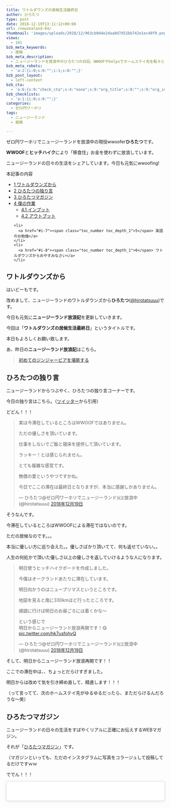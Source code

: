 ```yaml
---
title: ワトルダウンズの居候生活最終日
author: ひろたつ
type: post
date: 2018-12-19T13:11:12+00:00
url: /newzealand-64/
thumbnail: 'images/uploads/2018/12/963cb0d4e2daa0d7d51bb742e1ec48f0.png?fit=304%2C171&ssl=1'
views:
  - 191
bzb_meta_keywords:
  - 居候
bzb_meta_description:
  - ニュージーランドを放浪中のひろたつの日記。WWOOFやhelpxでホームステイ先を転々とし、ヒッチハイクで移動する。今日も元気にwwoofing！
bzb_meta_robots:
  - 'a:2:{i:0;s:0:"";i:1;s:0:"";}'
bzb_post_layout:
  - left-content
bzb_cta:
  - 'a:6:{s:9:"check_cta";s:4:"none";s:9:"org_title";s:0:"";s:9:"org_image";s:0:"";s:11:"org_content";s:0:"";s:15:"org_button_text";s:0:"";s:14:"org_button_url";s:0:"";}'
bzb_checklists:
  - 'a:1:{i:0;s:0:"";}'
categories:
  - ゼロ円ワーホリ
tags:
  - ニュージーランド
  - 居候

---
```

ゼロ円ワーホリでニュージーランドを放浪中の現役wwoofer**ひろたつ**です。
  
**WWOOF**と**ヒッチハイク**により「移食住」お金を使わずに放浪しています。
  
ニュージーランドの日々の生活をシェアしています。今日も元気にwwoofing!

<!--more-->

<div id="toc_container" class="toc_transparent no_bullets">
  <p class="toc_title">
    本記事の内容
  </p>
  
  <ul class="toc_list">
    <li>
      <a href="#i"><span class="toc_number toc_depth_1">1</span> ワトルダウンズから</a>
    </li>
    <li>
      <a href="#i-2"><span class="toc_number toc_depth_1">2</span> ひろたつの独り言</a>
    </li>
    <li>
      <a href="#i-3"><span class="toc_number toc_depth_1">3</span> ひろたつマガジン</a>
    </li>
    <li>
      <a href="#i-4"><span class="toc_number toc_depth_1">4</span> 僕の作業</a><ul>
        <li>
          <a href="#i-5"><span class="toc_number toc_depth_2">4.1</span> インプット</a>
        </li>
        <li>
          <a href="#i-6"><span class="toc_number toc_depth_2">4.2</span> アウトプット</a>
        </li>
      </ul>
    </li>
    
    <li>
      <a href="#i-7"><span class="toc_number toc_depth_1">5</span> 英語のお勉強</a>
    </li>
    <li>
      <a href="#i-8"><span class="toc_number toc_depth_1">6</span> ワトルダウンズからおやすみなさい</a>
    </li>
  </ul>
</div>

## <span id="i">ワトルダウンズから</span>

はいどーもです。
  
改めまして、ニュージーランドのワトルダウンズから**ひろたつ**</a>(<a href="https://twitter.com/hirotatsuuu" rel="noopener" target="_blank">@hirotatsuuu</a>)です。
  
今日も元気に**ニュージーランド放浪記**を更新していきます。

今回は「**ワトルダウンズの居候生活最終日**」というタイトルです。

本日もよろしくお願い致します。

あ、昨日の**ニュージーランド放浪記**はこちら。

<blockquote class="wp-embedded-content" data-secret="t5juBs9FkH">
  <p>
    <a href="https://hirotatsu.me/newzealand-63/">初めてのジンジャービアを堪能する</a>
  </p>
</blockquote>

<iframe class="wp-embedded-content" sandbox="allow-scripts" security="restricted" style="position: absolute; clip: rect(1px, 1px, 1px, 1px);" src="https://hirotatsu.me/newzealand-63/embed/#?secret=t5juBs9FkH" data-secret="t5juBs9FkH" width="500" height="282" title="&#8220;初めてのジンジャービアを堪能する&#8221; &#8212; 世界のひろたつから" frameborder="0" marginwidth="0" marginheight="0" scrolling="no"></iframe>

## <span id="i-2">ひろたつの独り言</span>

ニュージーランドからつぶやく、ひろたつの独り言コーナーです。

今日の独り言はこちら。（<a href="https://twitter.com/hirotatsuuu" rel="noopener" target="_blank">ツイッター</a>から引用）

どどん！！！

<blockquote class="twitter-tweet" data-lang="ja">
  <p lang="ja" dir="ltr">
    実は今滞在しているところはWWOOFではありません。
  </p>
  
  <p>
    ただの優しさを頂いています。
  </p>
  
  <p>
    仕事をしないでご飯と寝床を提供して頂いています。
  </p>
  
  <p>
    ラッキー！とは感じられません。
  </p>
  
  <p>
    とても複雑な感覚です。
  </p>
  
  <p>
    無償の愛というやつですかね。
  </p>
  
  <p>
    今日でここの滞在は最終日となりますが、本当に感謝しかありません。
  </p>
  
  <p>
    &mdash; ひろたつ@ゼロ円ワーホリでニュージーランド🇳🇿放浪中 (@hirotatsuuu) <a href="https://twitter.com/hirotatsuuu/status/1075355753546825728?ref_src=twsrc%5Etfw">2018年12月19日</a>
  </p>
</blockquote>



そうなんです。
  
今滞在しているところはWWOOFによる滞在ではないのです。
  
ただの居候なのです。。。
  
本当に優しい方に巡り会えた。。優しさばかり頂いてて、何も返せていない。。
  
人生の何処かで頂いた優しさ以上の優しさを返していけるような人になります。

<blockquote class="twitter-tweet" data-lang="ja">
  <p lang="ja" dir="ltr">
    明日使うヒッチハイクボードを作成しました。
  </p>
  
  <p>
    今僕はオークランドあたりに滞在しています。
  </p>
  
  <p>
    明日向かうのはニュープリマスというところです。
  </p>
  
  <p>
    地図を見ると南に330kmほど行ったところです。
  </p>
  
  <p>
    順調に行けば明日のお昼ごろには着くかな〜
  </p>
  
  <p>
    という感じで<br />明日からニュージーランド放浪再開です！😋 <a href="https://t.co/hk7usfohvQ">pic.twitter.com/hk7usfohvQ</a>
  </p>
  
  <p>
    &mdash; ひろたつ@ゼロ円ワーホリでニュージーランド🇳🇿放浪中 (@hirotatsuuu) <a href="https://twitter.com/hirotatsuuu/status/1075368863800258561?ref_src=twsrc%5Etfw">2018年12月19日</a>
  </p>
</blockquote>



そして、明日からニュージーランド放浪再開です！！
  
ここでの滞在中は、、ちょっとだらけすぎました。
  
明日からは改めて気を引き締め直して、精進します！！！
  
（って言ってて、次のホームステイ先がゆるゆるだったら、まただらけるんだろうな〜笑）

## <span id="i-3">ひろたつマガジン</span>

ニュージーランドの日々の生活をすばやくリアルに正確にお伝えするWEBマガジン。
  
それが「<a href="https://www.instagram.com/hirotatsu_mag" rel="noopener" target="_blank">ひろたつマガジン</a>」です。
  
（マガジンといっても、ただのインスタグラムに写真をコラージュして投稿してるだけですｗｗ

ででん！！！

<blockquote class="instagram-media" data-instgrm-permalink="https://www.instagram.com/p/BrkQjUbnXzA/?utm_source=ig_embed&utm_medium=loading" data-instgrm-version="12" style=" background:#FFF; border:0; border-radius:3px; box-shadow:0 0 1px 0 rgba(0,0,0,0.5),0 1px 10px 0 rgba(0,0,0,0.15); margin: 1px; max-width:540px; min-width:326px; padding:0; width:99.375%; width:-webkit-calc(100% - 2px); width:calc(100% - 2px);">
  <div style="padding:16px;">
    <a href="https://www.instagram.com/p/BrkQjUbnXzA/?utm_source=ig_embed&utm_medium=loading" style=" background:#FFFFFF; line-height:0; padding:0 0; text-align:center; text-decoration:none; width:100%;" target="_blank"> </p> 
    
    <div style=" display: flex; flex-direction: row; align-items: center;">
      <div style="background-color: #F4F4F4; border-radius: 50%; flex-grow: 0; height: 40px; margin-right: 14px; width: 40px;">
      </div>
      
      <div style="display: flex; flex-direction: column; flex-grow: 1; justify-content: center;">
        <div style=" background-color: #F4F4F4; border-radius: 4px; flex-grow: 0; height: 14px; margin-bottom: 6px; width: 100px;">
        </div>
        
        <div style=" background-color: #F4F4F4; border-radius: 4px; flex-grow: 0; height: 14px; width: 60px;">
        </div>
      </div>
    </div>
    
    <div style="padding: 19% 0;">
    </div>
    
    <div style="display:block; height:50px; margin:0 auto 12px; width:50px;">
      <svg width="50px" height="50px" viewBox="0 0 60 60" version="1.1" xmlns="https://www.w3.org/2000/svg" xmlns:xlink="https://www.w3.org/1999/xlink"><g stroke="none" stroke-width="1" fill="none" fill-rule="evenodd"><g transform="translate(-511.000000, -20.000000)" fill="#000000"><g><path d="M556.869,30.41 C554.814,30.41 553.148,32.076 553.148,34.131 C553.148,36.186 554.814,37.852 556.869,37.852 C558.924,37.852 560.59,36.186 560.59,34.131 C560.59,32.076 558.924,30.41 556.869,30.41 M541,60.657 C535.114,60.657 530.342,55.887 530.342,50 C530.342,44.114 535.114,39.342 541,39.342 C546.887,39.342 551.658,44.114 551.658,50 C551.658,55.887 546.887,60.657 541,60.657 M541,33.886 C532.1,33.886 524.886,41.1 524.886,50 C524.886,58.899 532.1,66.113 541,66.113 C549.9,66.113 557.115,58.899 557.115,50 C557.115,41.1 549.9,33.886 541,33.886 M565.378,62.101 C565.244,65.022 564.756,66.606 564.346,67.663 C563.803,69.06 563.154,70.057 562.106,71.106 C561.058,72.155 560.06,72.803 558.662,73.347 C557.607,73.757 556.021,74.244 553.102,74.378 C549.944,74.521 548.997,74.552 541,74.552 C533.003,74.552 532.056,74.521 528.898,74.378 C525.979,74.244 524.393,73.757 523.338,73.347 C521.94,72.803 520.942,72.155 519.894,71.106 C518.846,70.057 518.197,69.06 517.654,67.663 C517.244,66.606 516.755,65.022 516.623,62.101 C516.479,58.943 516.448,57.996 516.448,50 C516.448,42.003 516.479,41.056 516.623,37.899 C516.755,34.978 517.244,33.391 517.654,32.338 C518.197,30.938 518.846,29.942 519.894,28.894 C520.942,27.846 521.94,27.196 523.338,26.654 C524.393,26.244 525.979,25.756 528.898,25.623 C532.057,25.479 533.004,25.448 541,25.448 C548.997,25.448 549.943,25.479 553.102,25.623 C556.021,25.756 557.607,26.244 558.662,26.654 C560.06,27.196 561.058,27.846 562.106,28.894 C563.154,29.942 563.803,30.938 564.346,32.338 C564.756,33.391 565.244,34.978 565.378,37.899 C565.522,41.056 565.552,42.003 565.552,50 C565.552,57.996 565.522,58.943 565.378,62.101 M570.82,37.631 C570.674,34.438 570.167,32.258 569.425,30.349 C568.659,28.377 567.633,26.702 565.965,25.035 C564.297,23.368 562.623,22.342 560.652,21.575 C558.743,20.834 556.562,20.326 553.369,20.18 C550.169,20.033 549.148,20 541,20 C532.853,20 531.831,20.033 528.631,20.18 C525.438,20.326 523.257,20.834 521.349,21.575 C519.376,22.342 517.703,23.368 516.035,25.035 C514.368,26.702 513.342,28.377 512.574,30.349 C511.834,32.258 511.326,34.438 511.181,37.631 C511.035,40.831 511,41.851 511,50 C511,58.147 511.035,59.17 511.181,62.369 C511.326,65.562 511.834,67.743 512.574,69.651 C513.342,71.625 514.368,73.296 516.035,74.965 C517.703,76.634 519.376,77.658 521.349,78.425 C523.257,79.167 525.438,79.673 528.631,79.82 C531.831,79.965 532.853,80.001 541,80.001 C549.148,80.001 550.169,79.965 553.369,79.82 C556.562,79.673 558.743,79.167 560.652,78.425 C562.623,77.658 564.297,76.634 565.965,74.965 C567.633,73.296 568.659,71.625 569.425,69.651 C570.167,67.743 570.674,65.562 570.82,62.369 C570.966,59.17 571,58.147 571,50 C571,41.851 570.966,40.831 570.82,37.631"></path></g></g></g></svg>
    </div>
    
    <div style="padding-top: 8px;">
      <div style=" color:#3897f0; font-family:Arial,sans-serif; font-size:14px; font-style:normal; font-weight:550; line-height:18px;">
        View this post on Instagram
      </div>
    </div>
    
    <div style="padding: 12.5% 0;">
    </div>
    
    <div style="display: flex; flex-direction: row; margin-bottom: 14px; align-items: center;">
      <div>
        <div style="background-color: #F4F4F4; border-radius: 50%; height: 12.5px; width: 12.5px; transform: translateX(0px) translateY(7px);">
        </div>
        
        <div style="background-color: #F4F4F4; height: 12.5px; transform: rotate(-45deg) translateX(3px) translateY(1px); width: 12.5px; flex-grow: 0; margin-right: 14px; margin-left: 2px;">
        </div>
        
        <div style="background-color: #F4F4F4; border-radius: 50%; height: 12.5px; width: 12.5px; transform: translateX(9px) translateY(-18px);">
        </div>
      </div>
      
      <div style="margin-left: 8px;">
        <div style=" background-color: #F4F4F4; border-radius: 50%; flex-grow: 0; height: 20px; width: 20px;">
        </div>
        
        <div style=" width: 0; height: 0; border-top: 2px solid transparent; border-left: 6px solid #f4f4f4; border-bottom: 2px solid transparent; transform: translateX(16px) translateY(-4px) rotate(30deg)">
        </div>
      </div>
      
      <div style="margin-left: auto;">
        <div style=" width: 0px; border-top: 8px solid #F4F4F4; border-right: 8px solid transparent; transform: translateY(16px);">
        </div>
        
        <div style=" background-color: #F4F4F4; flex-grow: 0; height: 12px; width: 16px; transform: translateY(-4px);">
        </div>
        
        <div style=" width: 0; height: 0; border-top: 8px solid #F4F4F4; border-left: 8px solid transparent; transform: translateY(-4px) translateX(8px);">
        </div>
      </div>
    </div>
    
    <div style="display: flex; flex-direction: column; flex-grow: 1; justify-content: center; margin-bottom: 24px;">
      <div style=" background-color: #F4F4F4; border-radius: 4px; flex-grow: 0; height: 14px; margin-bottom: 6px; width: 224px;">
      </div>
      
      <div style=" background-color: #F4F4F4; border-radius: 4px; flex-grow: 0; height: 14px; width: 144px;">
      </div>
    </div>
    
    <p>
      </a>
    </p>
    
    <p style=" color:#c9c8cd; font-family:Arial,sans-serif; font-size:14px; line-height:17px; margin-bottom:0; margin-top:8px; overflow:hidden; padding:8px 0 7px; text-align:center; text-overflow:ellipsis; white-space:nowrap;">
      <a href="https://www.instagram.com/p/BrkQjUbnXzA/?utm_source=ig_embed&utm_medium=loading" style=" color:#c9c8cd; font-family:Arial,sans-serif; font-size:14px; font-style:normal; font-weight:normal; line-height:17px; text-decoration:none;" target="_blank">ひろたつマガジンさん(@hirotatsu_mag)がシェアした投稿</a> &#8211; <time style=" font-family:Arial,sans-serif; font-size:14px; line-height:17px;" datetime="2018-12-19T11:03:29+00:00">2018年12月月19日午前3時03分PST</time>
    </p></div> </blockquote> 
    
    <p>
    </p>
    
    <p>
      食べ物！！！
    </p>
    
    <p>
      先日までやっていた極貧生活の反動で、、、食べ物に目がありません。ｗｗｗ<br /> 朝も昼も夜もお腹いっぱい頂きました。<br /> 本当にごちそうさまでした。
    </p>
    
    <p>
      そして、
    </p>
    
    <p>
      合間合間に、お菓子やらジュースやらを頂いて、夕飯時にはビールまで頂きました。<br /> もう、感謝のみです。<br /> ありがとうございます。
    </p>
    
    <p>
      フォローお待ちしてます😉<br /> 👉<a href="https://www.instagram.com/hirotatsu_mag" rel="noopener" target="_blank">ひろたつマガジン</a>
    </p>
    
    <p>
      あ、こちらもよければぜひぜひ〜<br /> 👉<a href="https://www.instagram.com/hirotatsuuuu" rel="noopener" target="_blank">世界のひろたつから</a>
    </p>
    
    <h2>
      <span id="i-4">僕の作業</span>
    </h2>
    
    <p>
      本日、僕が行ったインプットやアウトプット、その他諸々をシェアします。<br /> （遊んでばっかりじゃないですよってことを伝えるために、、、
    </p>
    
    <p>
      何かの参考になればと思います。
    </p>
    
    <h3>
      <span id="i-5">インプット</span>
    </h3>
    
    <ul>
      <li>
        <a href="https://r25.jp/article/623699158788460575" rel="noopener" target="_blank">『ドラゴン桜』桜木先生が教えるタイムマネジメント術</a>
      </li>
    </ul>
    
    <p>
      <iframe width="560" height="315" src="https://www.youtube.com/embed/a_uvixq4vQQ" frameborder="0" allow="accelerometer; autoplay; encrypted-media; gyroscope; picture-in-picture" allowfullscreen></iframe>
    </p>
    
    <p>
      この動画は、何かの優秀作品に選ばれていたやつで、見入ってしまいました。<br /> 絶対に見るべし！！！<br /> ポッキー、、、食べたくなる。。。
    </p>
    
    <h3>
      <span id="i-6">アウトプット</span>
    </h3>
    
    <ul>
      <li>
        ツイート 4件
      </li>
      <li>
        インスタ 4件
      </li>
      <li>
        ブログ 3件
      </li>
      <li>
        note 1件
      </li>
      <li>
        手紙 2通
      </li>
    </ul>
    
    <p>
      本日は生産性がとても高い日でした。<br /> ネット断ち生活で溜まったやつを一気に棚卸ししたって感じですね。
    </p>
    
    <p>
      noteは初めて記事を書きました。
    </p>
    
    <p>
      こちらです。
    </p>
    
    <p>
      <iframe class="note-embed" src="https://note.mu/embed/notes/n73f51cafd61b" style="border: 0; display: block; max-width: 99%; width: 494px; padding: 0px; margin: 10px 0px; position: static; visibility: visible; " height="400"></iframe>
    </p>
    
    <p>
    </p>
    
    <p>
      他にも、WWOOFのメッセージなど、やらなければならいないことを書き出して消化していました。
    </p>
    
    <h2>
      <span id="i-7">英語のお勉強</span>
    </h2>
    
    <p>
      ここでは、毎日僕が新しく覚えた英語をご紹介します。<br /> 僕の英語力の低さが露呈しますが、、しゃーなしｗ
    </p>
    
    <ul>
      <li>
        Go for it 頑張れ！
      </li>
    </ul>
    
    <p>
      今回は一つです。
    </p>
    
    <p>
      理由は、この英語が大切だから。<br /> 会社を辞めるときに社長から頂いたキーホルダーを今使っている旅のバックパックに付けているのですが、そのキーホルダーに「Go for it」って書いてあります。
    </p>
    
    <p>
      頑張れ！
    </p>
    
    <p>
      当たって砕けろ！
    </p>
    
    <p>
      思いっきりやってみろ！
    </p>
    
    <p>
      そんな感じの意味ですね。
    </p>
    
    <p>
      僕にとっては大切な言葉の一つです。<br /> だから、今回はこの英語のみにしました。<br /> なぜ今この英語をチョイスしたかって？<br /> 明日からニュージーランド放浪を再開するからです！<br /> それに伴って、自分自身を鼓舞するためにも、「Go for it」と自分に言い聞かせます。
    </p>
    
    <h2>
      <span id="i-8">ワトルダウンズからおやすみなさい</span>
    </h2>
    
    <p>
      本日の一日はいかがだったでしょうか。<br /> ワトルダウンズからブログを書くのは今日が最後になります。<br /> 明日からはニュープリマスというところに移ります！（ちょっとかっこよくね？ｗ）
    </p>
    
    <p>
      てな感じで、<br /> ワーホリや留学を考えてる人、WWOOFやhelpx,workawayを使ってホームステイをしようと考えてる人、お金を使わずに海外に長期滞在しようと考えてる人へ、何かの参考になれば幸いです。
    </p>
    
    <p>
      以上、<span style="color: blue; font-weight: bold;">住所不定無職でニュージーランドを放浪</span>している<strong>ひろたつ</strong></a>(<a href="https://twitter.com/hirotatsuuu" rel="noopener" target="_blank">@hirotatsuuu</a>)の一日でした。
    </p>
    
    <p>
      最後まで読んでくださり、ありがとうございました。<br /> 僕のニュージーランド放浪はこれからも続きます。<br /> なので、明日の<strong>ニュージーランド放浪記</strong>もぜひ見てくださいな〜<br /> コメント等もお待ちしてます😉
    </p>
    
    <hr />
    
    <p>
      「世界のひろたつから」では、ニュージーランド放浪記以外にも様々な記事を公開しています。<br /> 興味がありましたら、何かの参考にしてください。
    </p>
    
    <p>
      僕がニュージーランドを放浪している理由は<strong>英語</strong>のためです。
    </p>
    
    <blockquote class="wp-embedded-content" data-secret="jL6x33ULu6">
      <p>
        <a href="https://hirotatsu.me/why-english-speaking/">なぜ僕が英語を喋れるようになりたいのか？</a>
      </p>
    </blockquote>
    
    <p>
      <iframe class="wp-embedded-content" sandbox="allow-scripts" security="restricted" style="position: absolute; clip: rect(1px, 1px, 1px, 1px);" src="https://hirotatsu.me/why-english-speaking/embed/#?secret=jL6x33ULu6" data-secret="jL6x33ULu6" width="500" height="282" title="&#8220;なぜ僕が英語を喋れるようになりたいのか？&#8221; &#8212; 世界のひろたつから" frameborder="0" marginwidth="0" marginheight="0" scrolling="no"></iframe>
    </p>
    
    <p>
      WWOOFってなーに？という方はこちらの記事をチェック。
    </p>
    
    <blockquote class="wp-embedded-content" data-secret="5SvJ8EuA8f">
      <p>
        <a href="https://hirotatsu.me/wwoof-nz/">ニュージーランドでWWOOFを使ってホームステイしてみた</a>
      </p>
    </blockquote>
    
    <p>
      <iframe class="wp-embedded-content" sandbox="allow-scripts" security="restricted" style="position: absolute; clip: rect(1px, 1px, 1px, 1px);" src="https://hirotatsu.me/wwoof-nz/embed/#?secret=5SvJ8EuA8f" data-secret="5SvJ8EuA8f" width="500" height="282" title="&#8220;ニュージーランドでWWOOFを使ってホームステイしてみた&#8221; &#8212; 世界のひろたつから" frameborder="0" marginwidth="0" marginheight="0" scrolling="no"></iframe>
    </p>
    
    <div style="font-size: 0px; height: 0px; line-height: 0px; margin: 0; padding: 0; clear: both;">
    </div>
